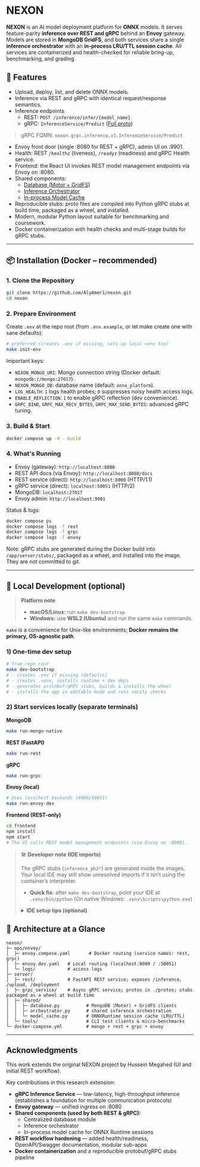 # NEXON

**NEXON** is an AI model deployment platform for **ONNX** models. It serves feature-parity **inference over REST and gRPC** behind an **Envoy** gateway. Models are stored in **MongoDB GridFS**, and both services share a single **inference orchestrator** with an **in-process LRU/TTL session cache**. All services are containerized and health-checked for reliable bring-up, benchmarking, and grading.
## 🚀 Features
- Upload, deploy, list, and delete ONNX models.
- Inference via REST and gRPC with identical request/response semantics.
- Inference endpoints
  - REST: `POST /inference/infer/{model_name}`
  - gRPC: `InferenceService/Predict` ([Full proto](server/grpc_service/protos/inference.proto))
> gRPC FQMN: `nexon.grpc.inference.v1.InferenceService/Predict`

- Envoy front door (single :8080 for REST + gRPC), admin UI on :9901.
- Health: REST `/healthz` (liveness), `/readyz` (readiness) and gRPC Health service.
- Frontend: the React UI invokes REST model management endpoints via Envoy on :8080.
- Shared components:
  - [Database (Motor + GridFS)](server/shared/database.py)
  - [Inference Orchestrator](server/shared/orchestrator.py)
  - [In-process Model Cache](server/shared/model_cache.py)
- Reproducible stubs: proto files are compiled into Python gRPC stubs at build time, packaged as a wheel, and installed.
- Modern, modular Python layout suitable for benchmarking and coursework.
- Docker containerization with health checks and multi-stage builds for gRPC stubs.

---

## 📦 Installation (Docker – recommended)

### **1. Clone the Repository**
```bash
git clone https://github.com/AlyAmer1/nexon.git
cd nexon
```

### **2. Prepare Environment**

Create `.env` at the repo root (from `.env.example`, or let make create one with sane defaults):

```bash
# preferred (creates .env if missing, sets up local venv too)
make init-env
```


Important keys:
- `NEXON_MONGO_URI`: Mongo connection string (Docker default: `mongodb://mongo:27017`).
- `NEXON_MONGO_DB`: database name (default: `onnx_platform`).
- `LOG_HEALTH`: `1` logs health probes; `0` suppresses noisy health access logs.
- `ENABLE_REFLECTION`: `1` to enable gRPC reflection (dev convenience).
- `GRPC_BIND`, `GRPC_MAX_RECV_BYTES`, `GRPC_MAX_SEND_BYTES`: advanced gRPC tuning.

### **3. Build & Start**

```bash
docker compose up -d --build
```

### **4. What's Running**
- Envoy (gateway): `http://localhost:8080`
- REST API docs (via Envoy): `http://localhost:8080/docs`
- REST service (direct): `http://localhost:8000` (HTTP/1.1)
- gRPC service (direct): `localhost:50051` (HTTP/2)
- MongoDB: `localhost:27017`
- Envoy admin: `http://localhost:9901`

Status & logs:
```bash
docker compose ps
docker compose logs -f rest
docker compose logs -f grpc
docker compose logs -f envoy
```

Note: gRPC stubs are generated during the Docker build into `/app/server/stubs/`, packaged as a wheel, and installed into the image. They are not committed to git.

---

## 🧱 Local Development (optional)

> **Platform note**
> - **macOS/Linux:** run `make dev-bootstrap`.
> - **Windows:** use **WSL2 (Ubuntu)** and run the same `make` commands.  

`make` is a convenience for Unix-like environments; **Docker remains the primary, OS-agnostic path**.

### 1) One-time dev setup

```bash
# from repo root
make dev-bootstrap
# - creates .env if missing (defaults)
# - creates .venv, installs runtime + dev deps
# - generates protobuf/gRPC stubs, builds & installs the wheel
# - installs the app in editable mode and runs sanity checks
```

### 2) Start services locally (separate terminals)

**MongoDB**
```bash
make run-mongo-native
```

**REST (FastAPI)**
```bash
make run-rest
```

**gRPC**
```bash
make run-grpc
```

**Envoy (local)**
```bash
# Uses localhost backends (8000/50051)
make run-envoy-dev
```

**Frontend (REST-only)**
```bash
cd frontend
npm install
npm start
# The UI calls REST model management endpoints (via Envoy on :8080).
```

> 🛠️ **Developer note (IDE imports)**
> 
>The gRPC stubs (`inference_pb2*`) are generated inside the images. Your local IDE may still show unresolved imports if it isn’t using the container’s interpreter.
>- **Quick fix**: after `make dev-bootstrap`, point your IDE at `.venv/bin/python`
> (On native Windows: `.venv\Scripts\python.exe`)
> <details>
> <summary><strong>IDE setup tips (optional)</strong></summary>
>
> - **PyCharm/IntelliJ:** `Settings` → `Project: Python Interpreter` → `Add` → `Existing` → select `.venv/bin/python`
> - **VS Code:** Command Palette → “Python: Select Interpreter” → choose `.venv`
>
> *No change is needed to run via Docker—this is just for editor IntelliSense.*
> </details>



## 🧩 Architecture at a Glance

```
nexon/
├─ ops/envoy/
│  ├─ envoy.compose.yaml       # Docker routing (service names: rest, grpc)
│  ├─ envoy.dev.yaml   # Local routing (localhost:8000 / :50051)
│  └─ logs/            # access logs
├─ server/
│  ├─ rest/            # FastAPI REST service; exposes /inference, /upload, /deployment
│  ├─ grpc_service/    # Async gRPC service; protos in ./protos; stubs packaged as a wheel at build time
│  ├─ shared/
│  │  ├─ database.py          # MongoDB (Motor) + GridFS clients
│  │  ├─ orchestrator.py      # shared inference orchestration
│  │  └─ model_cache.py       # ONNXRuntime session cache (LRU/TTL)
│  └─ tools/                  # CLI test clients & micro-benchmarks
└─ docker-compose.yml         # mongo + rest + grpc + envoy
```

---


## Acknowledgments

This work extends the original NEXON project by Hussein Megahed (UI and initial REST workflow).

Key contributions in this research extension:
- **gRPC Inference Service** — low-latency, high-throughput inference (establishes a foundation for multiple communication protocols)
- **Envoy gateway** — unified ingress on :8080
- **Shared components (used by both REST & gRPC):**
  - Centralized database module
  - Inference orchestrator
  - In-process model cache for ONNX Runtime sessions
- **REST workflow hardening** — added health/readiness, OpenAPI/Swagger documentation, modular sub-apps
- **Docker containerization** and a reproducible protobuf/gRPC stubs pipeline